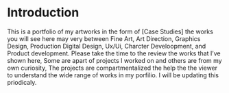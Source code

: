 
# Introduction

This is a portfolio of my artworks in the form of [Case Studies] the works you will see here may very between Fine Art, Art Direction, Graphics Design, Production Digital Design, Ux/Ui, Charcter Develoopment, and Product development. Please take the time to the review the works that I’ve shown here, Some are apart of projects I worked on and others are from my own curiosity, The projects are compartmentalized the help the the viewer to understand the wide range of works in my porfilio. I will be updating this priodicaly.

